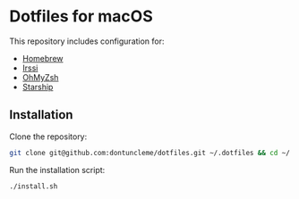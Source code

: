 # Dotfiles for macOS

This repository includes configuration for:

- [Homebrew](https://brew.sh/)
- [Irssi](https://irssi.org/)
- [OhMyZsh](https://ohmyz.sh/)
- [Starship](https://starship.rs/)

## Installation

Clone the repository:

```bash
git clone git@github.com:dontuncleme/dotfiles.git ~/.dotfiles && cd ~/.dotfiles
```

Run the installation script:

```bash
./install.sh
```
